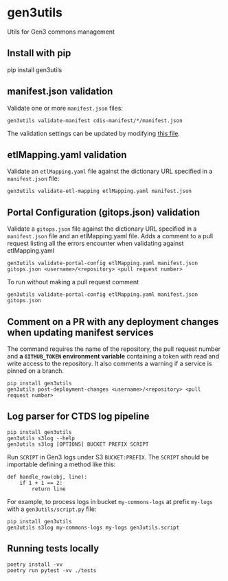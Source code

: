 # gen3utils

Utils for Gen3 commons management

## Install with pip
pip install gen3utils

## manifest.json validation

Validate one or more `manifest.json` files:
```
gen3utils validate-manifest cdis-manifest/*/manifest.json
```

The validation settings can be updated by modifying [this file](gen3utils/manifest/validation_config.yaml).

## etlMapping.yaml validation

Validate an `etlMapping.yaml` file against the dictionary URL specified in a `manifest.json` file:
```
gen3utils validate-etl-mapping etlMapping.yaml manifest.json
```

## Portal Configuration (gitops.json) validation

Validate a `gitops.json` file against the dictionary URL specified in a `manifest.json` file and an etlMapping.yaml file. Adds a comment to a pull request listing all the errors encounter when validating against etlMapping.yaml
```
gen3utils validate-portal-config etlMapping.yaml manifest.json gitops.json <username>/<repository> <pull request number>
```
To run without making a pull request comment
```
gen3utils validate-portal-config etlMapping.yaml manifest.json gitops.json
```


## Comment on a PR with any deployment changes when updating manifest services

The command requires the name of the repository, the pull request number and **a `GITHUB_TOKEN` environment variable** containing a token with read and write access to the repository. It also comments a warning if a service is pinned on a branch.
```
pip install gen3utils
gen3utils post-deployment-changes <username>/<repository> <pull request number>
```

## Log parser for CTDS log pipeline

```
pip install gen3utils
gen3utils s3log --help
gen3utils s3log [OPTIONS] BUCKET PREFIX SCRIPT
```

Run `SCRIPT` in Gen3 logs under S3 `BUCKET:PREFIX`. The `SCRIPT` should be importable defining a method like this:
```
def handle_row(obj, line):
    if 1 + 1 == 2:
        return line
```

For example, to process logs in bucket `my-commons-logs` at prefix `my-logs` with a `gen3utils/script.py` file:
```
pip install gen3utils
gen3utils s3log my-commons-logs my-logs gen3utils.script
```

## Running tests locally

```
poetry install -vv
poetry run pytest -vv ./tests
```
